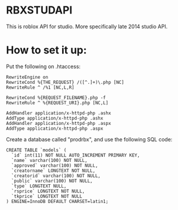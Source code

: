 # RBXSTUDAPI
This is roblox API for studio.
More specifically late 2014 studio API.
# How to set it up:
Put the following on .htaccess:
```
RewriteEngine on
RewriteCond %{THE_REQUEST} /([^.]+)\.php [NC]
RewriteRule ^ /%1 [NC,L,R]
 
RewriteCond %{REQUEST_FILENAME}.php -f
RewriteRule ^ %{REQUEST_URI}.php [NC,L]

AddHandler application/x-httpd-php .ashx
AddType application/x-httpd-php .ashx
AddHandler application/x-httpd-php .aspx
AddType application/x-httpd-php .aspx
```
Create a database called "prodrbx", and use the following SQL code:
```
CREATE TABLE `models` (
  `id` int(11) NOT NULL AUTO_INCREMENT PRIMARY KEY,
  `name` varchar(100) NOT NULL,
  `approved` varchar(100) NOT NULL,
  `creatorname` LONGTEXT NOT NULL,
  `creatorid` varchar(100) NOT NULL,
  `public` varchar(100) NOT NULL,
  `type` LONGTEXT NULL,
  `rsprice` LONGTEXT NOT NULL,
  `tkprice` LONGTEXT NOT NULL
) ENGINE=InnoDB DEFAULT CHARSET=latin1;
```
